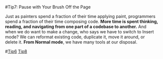 #Tip7: Pause with Your Brush Off the Page  
  
Just as painters spend a fraction of their time applying paint, programmers spend a fraction of their time composing code. **More time is spent thinking, reading, and navigating from one part of a codebase to another.** And when we do want to make a change, who says we have to switch to Insert mode? We can reformat existing code, duplicate it, move it around, or delete it. **From Normal mode**, we have many tools at our disposal.  
  
#[Tip6](tip6.md)  [Tip8](tip8.md)
